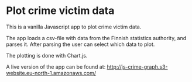 # Plot crime victim data

This is a vanilla Javascript app to plot crime victim data.

The app loads a csv-file with data from the Finnish statistics authority, and parses it. After parsing the user can select which data to plot.

The plotting is done with Chart.js.

A live version of the app can be found at: http://js-crime-graph.s3-website.eu-north-1.amazonaws.com/